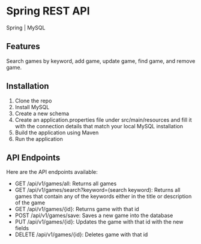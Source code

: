 # Spring REST API
Spring | MySQL  
## Features  
Search games by keyword, add game, update game, find game, and remove game.  
## Installation
1. Clone the repo
2. Install MySQL
3. Create a new schema
4. Create an application.properties file under src/main/resources and fill it with the connection details that match your local MySQL installation
5. Build the application using Maven
6. Run the application  

## API Endpoints  
Here are the API endpoints available:  
- GET /api/v1/games/all: Returns all games
- GET /api/v1/games/search?keyword=(search keyword): Returns all games that contain any of the keywords either in the title or description of the game
- GET /api/v1/games/{id}: Returns game with that id
- POST /api/v1/games/save: Saves a new game into the database
- PUT /api/v1/games/{id}: Updates the game with that id with the new fields
- DELETE /api/v1/games/{id}: Deletes game with that id
